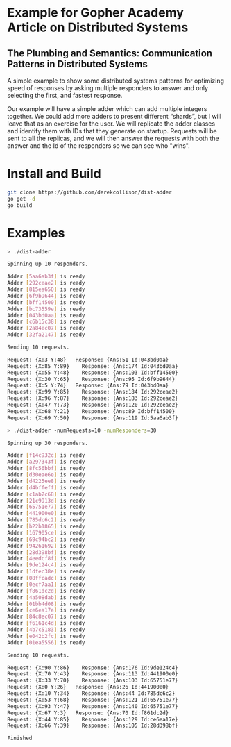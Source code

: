 Example for Gopher Academy Article on Distributed Systems
==========

## The Plumbing and Semantics: Communication Patterns in Distributed Systems

A simple example to show some distributed systems patterns for optimizing speed of responses by asking multiple responders to answer and only selecting the first, and fastest response.

Our example will have a simple adder  which can add multiple integers together. We could add more adders to present different “shards”, but I will leave that as an exercise for the user. We will replicate the adder classes and identify them with IDs that they generate on startup. Requests will be sent to all the replicas, and we will then answer the requests with both the answer and the Id of the responders so we can see who "wins".

# Install and Build
``` bash
git clone https://github.com/derekcollison/dist-adder
go get -d
go build
```

# Examples

``` bash
> ./dist-adder

Spinning up 10 responders.

Adder [5aa6ab3f] is ready
Adder [292ceae2] is ready
Adder [815ea650] is ready
Adder [6f9b9644] is ready
Adder [bff14500] is ready
Adder [bc73559e] is ready
Adder [043bd0aa] is ready
Adder [c6b15c38] is ready
Adder [2a84ec07] is ready
Adder [32fa2147] is ready

Sending 10 requests.

Request: {X:3 Y:48}	  Response: {Ans:51 Id:043bd0aa}
Request: {X:85 Y:89}	Response: {Ans:174 Id:043bd0aa}
Request: {X:55 Y:48}	Response: {Ans:103 Id:bff14500}
Request: {X:30 Y:65}	Response: {Ans:95 Id:6f9b9644}
Request: {X:5 Y:74}	  Response: {Ans:79 Id:043bd0aa}
Request: {X:99 Y:85}	Response: {Ans:184 Id:292ceae2}
Request: {X:96 Y:87}	Response: {Ans:183 Id:292ceae2}
Request: {X:47 Y:73}	Response: {Ans:120 Id:292ceae2}
Request: {X:68 Y:21}	Response: {Ans:89 Id:bff14500}
Request: {X:69 Y:50}	Response: {Ans:119 Id:5aa6ab3f}

> ./dist-adder -numRequests=10 -numResponders=30

Spinning up 30 responders.

Adder [f14c932c] is ready
Adder [a297343f] is ready
Adder [8fc56bbf] is ready
Adder [d30eae6e] is ready
Adder [d4225ee8] is ready
Adder [d4bffeff] is ready
Adder [c1ab2c68] is ready
Adder [21c9913d] is ready
Adder [65751e77] is ready
Adder [441900e0] is ready
Adder [785dc6c2] is ready
Adder [b22b1865] is ready
Adder [167905ce] is ready
Adder [69c94bc2] is ready
Adder [94261692] is ready
Adder [28d398bf] is ready
Adder [4eedcf8f] is ready
Adder [9de124c4] is ready
Adder [1dfec38e] is ready
Adder [08ffcadc] is ready
Adder [0ecf7aa1] is ready
Adder [f861dc2d] is ready
Adder [4a508dab] is ready
Adder [01bb4d08] is ready
Adder [ce6ea17e] is ready
Adder [84c8ec07] is ready
Adder [f6161c4d] is ready
Adder [4b7c5183] is ready
Adder [e042b2fc] is ready
Adder [01ea5556] is ready

Sending 10 requests.

Request: {X:90 Y:86}	Response: {Ans:176 Id:9de124c4}
Request: {X:70 Y:43}	Response: {Ans:113 Id:441900e0}
Request: {X:33 Y:70}	Response: {Ans:103 Id:65751e77}
Request: {X:0 Y:26}	  Response: {Ans:26 Id:441900e0}
Request: {X:10 Y:34}	Response: {Ans:44 Id:785dc6c2}
Request: {X:53 Y:68}	Response: {Ans:121 Id:65751e77}
Request: {X:93 Y:47}	Response: {Ans:140 Id:65751e77}
Request: {X:67 Y:3}	  Response: {Ans:70 Id:f861dc2d}
Request: {X:44 Y:85}	Response: {Ans:129 Id:ce6ea17e}
Request: {X:66 Y:39}	Response: {Ans:105 Id:28d398bf}

Finished

```

